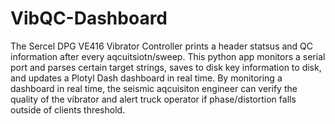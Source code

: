 # VibQC-Dashboard
The Sercel DPG VE416 Vibrator Controller prints a header statsus and QC information after every aqcuitsiotn/sweep.
This python app monitors a serial port and parses certain target strings, saves to disk key information to disk, and updates a Plotyl Dash dashboard in real time.
By monitoring a dashboard in real time, the seismic aqcuisiton engineer can verify the quality of the vibrator and alert truck operator if phase/distortion falls outside of clients threshold.
